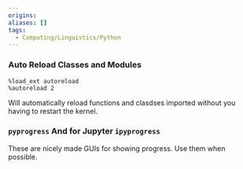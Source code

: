 ```yaml
---
origins: 
aliases: []
tags:
  - Computing/Linguistics/Python
---
```

### Auto Reload Classes and Modules

```
%load_ext autoreload
%autoreload 2
```

Will automatically reload functions and clasdses imported without you having to restart the kernel.

### `pyprogress` And for Jupyter `ipyprogress`

These are nicely made GUIs for showing progress. Use them when possible.
